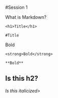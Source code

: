 #Session 1

What is Markdown?

```
<h1>Title</h1>
```

```
#Title
```

Bold
```
<strong>Bold</strong>
```

```
**Bold**
```

<h2>Is this h2?</h2>

<em>Is this italicized></em>

